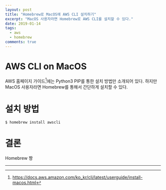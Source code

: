 ```yaml
---
layout: post
title: "Homebrew로 MacOS에 AWS CLI 설치하기"
excerpt: "MacOS 사용자라면 Homebrew로 AWS CLI를 설치할 수 있다."
date: 2019-01-14
tags:
  - aws
  - homebrew
comments: true
---
```


# AWS CLI on MacOS

AWS 홈페이지 가이드[^1]에는 Python3 PIP를 통한 설치 방법만 소개되어 있다. 하지만 MacOS 사용자라면 Homebrew를 통해서 간단하게 설치할 수 있다.

# 설치 방법

```
$ homebrew install awscli
```

# 결론

Homebrew 짱

---

[^1]: https://docs.aws.amazon.com/ko_kr/cli/latest/userguide/install-macos.html
